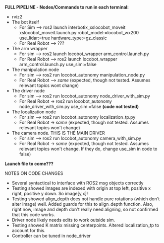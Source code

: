 
**FULL PIPELINE - Nodes/Commands to run in each terminal:**
* rviz2
* The bot itself 
    * For Sim —> ros2 launch interbotix_xslocobot_moveit xslocobot_moveit.launch.py robot_model:=locobot_wx200 use_lidar:=true hardware_type:=gz_classic
    * For Real Robot --> ???  
* The arm wrapper
    * For sim —> ros2 launch locobot_wrapper arm_control.launch.py
    * For Real Robot —> ros2 launch locobot_wrapper arm_control.launch.py use_sim:=false
* The manipulation node
    * For sim —> ros2 run locobot_autonomy manipulation_node.py
    * For Real Robot --> _same_ (expected, though not tested. Assumes relevant topics wont change)
* The driver node
    * For sim —> ros2 run locobot_autonomy node_driver_with_sim.py
    * For Real Robot -> ros2 run locobot_autonomy node_driver_with_sim.py use_sim:=false **(code not tested)**
* The localization node
    * For sim —> ros2 run locobot_autonomy localization_tp.py
    * For Real Robot -> _same_ (expected, though not tested. Assumes relevant topics won't change)
* The camera node. THIS IS THE MAIN DRIVER
    * For sim —> ros2 run locobot_autonomy camera_with_sim.py
    * For Real Robot -> _same_ (expected, though not tested. Assumes relevant topics won't change. If they do, change use_sim in code to false)

**Launch file to come???**

NOTES ON CODE CHANGES
* Several syntactical to interface with ROS2 msg objects correctly
* Testing showed images are indexed with origin at top left, positive x right, positive y down. So image[y,x]!
* Testing showed align_depth does not handle pure rotations (which don't alter image) well. Added guards for this to align_depth function. Also, right now, image and depth don't really need aligning, so not confirmed that this code works.
* Driver node likely needs edits to work outside sim.
* Testing showed K matrix missing centerpoints. Altered localization_tp to account for this.
* Controller can be tuned in node_driver
